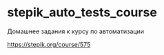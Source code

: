 # stepik_auto_tests_course
Домашнее задания к курсу по автоматизации

https://stepik.org/course/575
